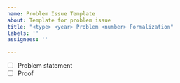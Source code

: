 ```yaml
---
name: Problem Issue Template
about: Template for problem issue
title: "<type> <year> Problem <number> Formalization"
labels: ''
assignees: ''

---
```


- [ ] Problem statement
- [ ] Proof
